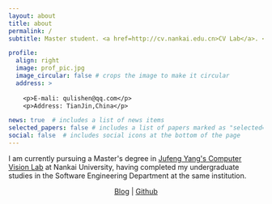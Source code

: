 ```yaml
---
layout: about
title: about
permalink: /
subtitle: Master student. <a href=http://cv.nankai.edu.cn>CV Lab</a>. <a href=http://cv.nankai.edu.cn>Nankai University</a>.

profile:
  align: right
  image: prof_pic.jpg
  image_circular: false # crops the image to make it circular
  address: >
    
    <p>E-mali: qulishen@qq.com</p>
    <p>Address: TianJin,China</p>

news: true  # includes a list of news items
selected_papers: false # includes a list of papers marked as "selected={true}"
social: false  # includes social icons at the bottom of the page
---
```

I am currently pursuing a Master's degree in [Jufeng Yang's Computer Vision Lab](http://cv.nankai.edu.cn/) at Nankai University, having completed my undergraduate studies in the Software Engineering Department at the same institution.


<center>
<a href=http://qulishen.top>Blog</a> |
<a href=https://github.com/qulishen>Github</a>
</center>
